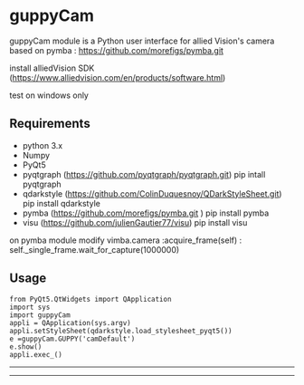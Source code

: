 # guppyCam
guppyCam  module is a Python user interface for allied Vision's camera based on pymba : 
https://github.com/morefigs/pymba.git

install alliedVision SDK (https://www.alliedvision.com/en/products/software.html)

test on windows only

## Requirements
*   python 3.x
*   Numpy
*   PyQt5
*   pyqtgraph (https://github.com/pyqtgraph/pyqtgraph.git) 
    pip intall pyqtgraph
*   qdarkstyle (https://github.com/ColinDuquesnoy/QDarkStyleSheet.git)
    pip install qdarkstyle
*   pymba (https://github.com/morefigs/pymba.git )
    pip install pymba
*   visu (https://github.com/julienGautier77/visu)
    pip install visu
    
on pymba module modify vimba.camera :acquire_frame(self) : self._single_frame.wait_for_capture(1000000)


## Usage


    from PyQt5.QtWidgets import QApplication
    import sys
    import guppyCam
    appli = QApplication(sys.argv)   
    appli.setStyleSheet(qdarkstyle.load_stylesheet_pyqt5())
    e =guppyCam.GUPPY('camDefault')  
    e.show()
    appli.exec_() 

-----------------------------------------
-----------------------------------------
